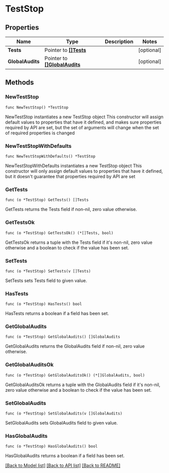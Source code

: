 # TestStop

## Properties

Name | Type | Description | Notes
------------ | ------------- | ------------- | -------------
**Tests** | Pointer to [**[]Tests**](Tests.md) |  | [optional] 
**GlobalAudits** | Pointer to [**[]GlobalAudits**](GlobalAudits.md) |  | [optional] 

## Methods

### NewTestStop

`func NewTestStop() *TestStop`

NewTestStop instantiates a new TestStop object
This constructor will assign default values to properties that have it defined,
and makes sure properties required by API are set, but the set of arguments
will change when the set of required properties is changed

### NewTestStopWithDefaults

`func NewTestStopWithDefaults() *TestStop`

NewTestStopWithDefaults instantiates a new TestStop object
This constructor will only assign default values to properties that have it defined,
but it doesn't guarantee that properties required by API are set

### GetTests

`func (o *TestStop) GetTests() []Tests`

GetTests returns the Tests field if non-nil, zero value otherwise.

### GetTestsOk

`func (o *TestStop) GetTestsOk() (*[]Tests, bool)`

GetTestsOk returns a tuple with the Tests field if it's non-nil, zero value otherwise
and a boolean to check if the value has been set.

### SetTests

`func (o *TestStop) SetTests(v []Tests)`

SetTests sets Tests field to given value.

### HasTests

`func (o *TestStop) HasTests() bool`

HasTests returns a boolean if a field has been set.

### GetGlobalAudits

`func (o *TestStop) GetGlobalAudits() []GlobalAudits`

GetGlobalAudits returns the GlobalAudits field if non-nil, zero value otherwise.

### GetGlobalAuditsOk

`func (o *TestStop) GetGlobalAuditsOk() (*[]GlobalAudits, bool)`

GetGlobalAuditsOk returns a tuple with the GlobalAudits field if it's non-nil, zero value otherwise
and a boolean to check if the value has been set.

### SetGlobalAudits

`func (o *TestStop) SetGlobalAudits(v []GlobalAudits)`

SetGlobalAudits sets GlobalAudits field to given value.

### HasGlobalAudits

`func (o *TestStop) HasGlobalAudits() bool`

HasGlobalAudits returns a boolean if a field has been set.


[[Back to Model list]](../README.md#documentation-for-models) [[Back to API list]](../README.md#documentation-for-api-endpoints) [[Back to README]](../README.md)


